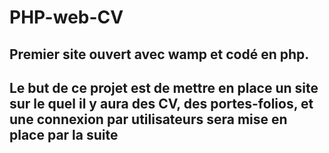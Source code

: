 # PHP-web-CV

## Premier site ouvert avec wamp et codé en php.
## Le but de ce projet est de mettre en place un site sur le quel il y aura des CV, des portes-folios, et une connexion par utilisateurs sera mise en place par la suite  
